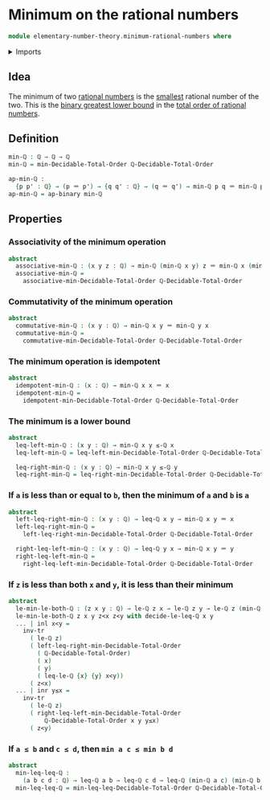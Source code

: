 # Minimum on the rational numbers

```agda
module elementary-number-theory.minimum-rational-numbers where
```

<details><summary>Imports</summary>

```agda
open import elementary-number-theory.decidable-total-order-rational-numbers
open import elementary-number-theory.inequality-rational-numbers
open import elementary-number-theory.rational-numbers
open import elementary-number-theory.strict-inequality-rational-numbers

open import foundation.action-on-identifications-binary-functions
open import foundation.coproduct-types
open import foundation.identity-types
open import foundation.transport-along-identifications

open import order-theory.decidable-total-orders
```

</details>

## Idea

The minimum of two
[rational numbers](elementary-number-theory.rational-numbers.md) is the
[smallest](elementary-number-theory.inequality-rational-numbers.md) rational
number of the two. This is the
[binary greatest lower bound](order-theory.greatest-lower-bounds-posets.md) in
the
[total order of rational numbers](elementary-number-theory.decidable-total-order-rational-numbers.md).

## Definition

```agda
min-ℚ : ℚ → ℚ → ℚ
min-ℚ = min-Decidable-Total-Order ℚ-Decidable-Total-Order

ap-min-ℚ :
  {p p' : ℚ} → (p ＝ p') → {q q' : ℚ} → (q ＝ q') → min-ℚ p q ＝ min-ℚ p' q'
ap-min-ℚ = ap-binary min-ℚ
```

## Properties

### Associativity of the minimum operation

```agda
abstract
  associative-min-ℚ : (x y z : ℚ) → min-ℚ (min-ℚ x y) z ＝ min-ℚ x (min-ℚ y z)
  associative-min-ℚ =
    associative-min-Decidable-Total-Order ℚ-Decidable-Total-Order
```

### Commutativity of the minimum operation

```agda
abstract
  commutative-min-ℚ : (x y : ℚ) → min-ℚ x y ＝ min-ℚ y x
  commutative-min-ℚ =
    commutative-min-Decidable-Total-Order ℚ-Decidable-Total-Order
```

### The minimum operation is idempotent

```agda
abstract
  idempotent-min-ℚ : (x : ℚ) → min-ℚ x x ＝ x
  idempotent-min-ℚ =
    idempotent-min-Decidable-Total-Order ℚ-Decidable-Total-Order
```

### The minimum is a lower bound

```agda
abstract
  leq-left-min-ℚ : (x y : ℚ) → min-ℚ x y ≤-ℚ x
  leq-left-min-ℚ = leq-left-min-Decidable-Total-Order ℚ-Decidable-Total-Order

  leq-right-min-ℚ : (x y : ℚ) → min-ℚ x y ≤-ℚ y
  leq-right-min-ℚ = leq-right-min-Decidable-Total-Order ℚ-Decidable-Total-Order
```

### If `a` is less than or equal to `b`, then the minimum of `a` and `b` is `a`

```agda
abstract
  left-leq-right-min-ℚ : (x y : ℚ) → leq-ℚ x y → min-ℚ x y ＝ x
  left-leq-right-min-ℚ =
    left-leq-right-min-Decidable-Total-Order ℚ-Decidable-Total-Order

  right-leq-left-min-ℚ : (x y : ℚ) → leq-ℚ y x → min-ℚ x y ＝ y
  right-leq-left-min-ℚ =
    right-leq-left-min-Decidable-Total-Order ℚ-Decidable-Total-Order
```

### If `z` is less than both `x` and `y`, it is less than their minimum

```agda
abstract
  le-min-le-both-ℚ : (z x y : ℚ) → le-ℚ z x → le-ℚ z y → le-ℚ z (min-ℚ x y)
  le-min-le-both-ℚ z x y z<x z<y with decide-le-leq-ℚ x y
  ... | inl x<y =
    inv-tr
      ( le-ℚ z)
      ( left-leq-right-min-Decidable-Total-Order
        ( ℚ-Decidable-Total-Order)
        ( x)
        ( y)
        ( leq-le-ℚ {x} {y} x<y))
      ( z<x)
  ... | inr y≤x =
    inv-tr
      ( le-ℚ z)
      ( right-leq-left-min-Decidable-Total-Order
          ℚ-Decidable-Total-Order x y y≤x)
      ( z<y)
```

### If `a ≤ b` and `c ≤ d`, then `min a c ≤ min b d`

```agda
abstract
  min-leq-leq-ℚ :
    (a b c d : ℚ) → leq-ℚ a b → leq-ℚ c d → leq-ℚ (min-ℚ a c) (min-ℚ b d)
  min-leq-leq-ℚ = min-leq-leq-Decidable-Total-Order ℚ-Decidable-Total-Order
```
